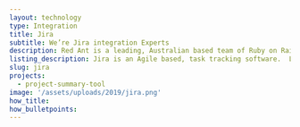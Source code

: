 ```yaml
---
layout: technology
type: Integration
title: Jira
subtitle: We’re Jira integration Experts
description: Red Ant is a leading, Australian based team of Ruby on Rails Developers. We’ve worked with hundreds of companies and startups to integrate their apps with Jira.
listing_description: Jira is an Agile based, task tracking software.  Loved by software development teams - Jira allows you to plan, track, and release great software. Jira’s flexibility is now being applied to all sorts of teams and can be integrated with many other platforms. We can help you design and build a Jira workflow to suit your organisation or combine Jira with other data for a customised Agile tool. We built <a href="https://projectt.io">Projectt</a> with Jira, to help us better understand and manage how our client projects were tracking.
slug: jira
projects:
  - project-summary-tool
image: '/assets/uploads/2019/jira.png'
how_title:
how_bulletpoints:
---
```

